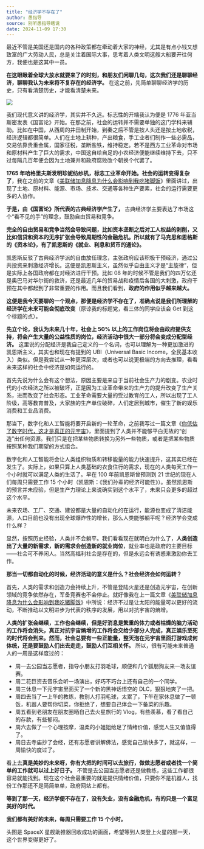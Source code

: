 ```yaml
---
title: "经济学不存在了"
author: 愚指导
source: 别听愚指导瞎说
date: 2024-11-09 17:30
---
```


最近不管是美国还是国内的各种政策都在牵动着大家的神经，尤其是有点小钱又想致富的广大劳动人民，总是关注着国际大事，思考着人类文明这艘大船要开往何方，我便也是这其中一员。

**在这眼瞅着全球大放水就要来了的时刻，和朋友们闲聊几句，这次我们还是聊聊经济，聊聊我认为未来将不复存在的经济学。** 在这之前，先简单聊聊经济学的历史，只有看清楚历史，才能看清楚未来。

![](085a83a1e2d920356e1c4d0681b98e41.png)

我们现代意义讲的经济学，其实并不久远。标志性的开端我认为便是 1776 年亚当斯密发表《国富论》开始。在那之前，社会的运转并不需要单独的这门学科来辅助。比如在中国，从西周的井田制开始，到秦之后不管是按人头还是按土地收税，经济逻辑都很简单。人们在土地上耕种，产出粮食，手工业者们制作一些必需品，交易依靠贵重金属，国家征税，垄断盐铁，维持稳定。若不是西方工业革命对市场和原材料产生了巨大的需求，中国这自给自足的小农经济便能继续维持下去，只不过每隔几百年便会因为土地兼并和政府腐败改个朝换个代罢了。

**1765 年哈格里夫斯发明珍妮纺纱机，标志工业革命开始。社会的运转变得复杂了**，我在之前的文章《[美联储加息降息为什么会影响到我吃猪脚饭](/2024/美联储加息降息为什么会影响到我吃猪脚饭)》里面讲过，出现了土地、原材料、能源、市场、技术、交通等各种生产要素，社会的运行需要更多的人协作。

**于是，由《国富论》所代表的古典经济学产生了，** 古典经济学主要表达了市场这个“看不见的手”的理念，鼓励自由贸易和竞争。

**完全的自由贸易和竞争当然会导致问题，比如资本垄断之后对工人权益的剥削，又比如信贷和资本的无序扩张会导致周期性的金融危机。所以就有了马克思和恩格斯的《资本论》，有了凯恩斯的《就业、利息和货币的通论》。**

凯恩斯反驳了古典经济学派的自由放任理念，主张政府应该积极干预经济，通过公共投资来刺激经济增长。这便是凯恩斯主义，虽然似乎自由主义才是“主旋律”，但是实际上各国政府都在对经济进行干预。比如 08 年的时候不管是我们的四万亿还是奥巴马对华尔街的救济，还是最近几年的贸易战和疫情后各国的大刺激，政府干预在其中都起到了非常重要的作用。而且我们看到，**政府的作用似乎越来越大。**

**这便是我今天要聊的一个观点，那便是经济学不存在了，准确点说是我们所理解的经济学在未来可能会彻底改变**（原谅我的标题党，看三体的同学应该会 Get 到这个标题的点）。

**先立个论，我认为未来几十年，社会上 50% 以上的工作岗位将会由政府提供支持，将会产生大量的公益性质的岗位，经济活动中很大一部分将会变成分配型经济。** 这里说的分配经济是我自己定义的一个名词，也可以理解为一种更加激进的凯恩斯主义，其实也和现在有提到的 UBI（Universal Basic Income，全民基本收入）类似。但是我尝试从一种更深层次，或者也可以说更极端的方向去推理，看看未来这样的社会中经济是如何运行的。

首先先说为什么会有这个想法，原因主要是来自于当前社会生产力的剧变。农业时代的小农经济之所以被破坏，正是因为工业革命带来的生产力的提升改变了生产关系，进而改变了社会形态。工业革命需要大量的受过教育的工人，所以出现了工人阶级，高等教育普及，大家族的生产单位破碎，人们定居到城市，催生了新的娱乐消费和工业品消费。

那当下，数字化和人工智能将要开启新的一轮革命，之前我写过一篇文章《[你低估了数字时代，这才是真正的元宇宙](/2022/你低估了数字时代，这才是真正的元宇宙)》，里面提到了人类并不能够平白无故的“创造”出任何资源。我们只是在把某些物质转换为另外一些物质，或者是把某些物质按照某种我们期望的方式组合。

数字化和人工智能将会让人类组织物质和转移能量的能力快速提升，这其实已经在发生了。实际上，如果只算上人类基础的衣食住行的需求，现在的人类每天工作一个小时就可以满足人类的生活了。早在 100 年前凯恩斯曾预测到 21 世纪的现在人们每周只需要工作 15 个小时（凯恩斯：《我们孙辈的经济可能性》）。虽然凯恩斯的预言并未应验，但是生产力理论上来说确实到这个水平了，未来只会更多的超过这个水平。

未来农场、工厂、交通、建设都是大量的自动化的在运行，能源也变成了清洁能源，人口目前也没有出现全球爆炸性的增长，那么人类能够躺平呢？经济学会变成什么样？

显然，按照历史经验，人类并不会躺平。我们看看现在就明白为什么了，**人类创造出了大量的新需求，新的需求会创造新的就业岗位**，就业率也是政府的主要目标——社会可不养闲人。当然高福利社会是存在的，但是永远会有诱惑来激励你去工作。

**那当一切都自动化的时候，经济活动的意义是什么？社会经济会如何运转？**

首先，人类的需求和创造力会持续上升，不管是登陆火星还是创造元宇宙，在创新领域的竞争依然存在，军备竞赛也不会停止。就好像我在上一篇文章《[美联储加息降息为什么会影响到我吃猪脚饭](/2024/美联储加息降息为什么会影响到我吃猪脚饭)》中所说：经济不过是让太阳的能量可以更好的流动，不断推动以文明进步为代表的秩序的发展，用以对抗宇宙的熵增。

**人类的扩张会继续，工作也会继续，但是好消息是繁重的体力或者枯燥的脑力活动的工作将会消失，真正对抗宇宙熵增的工作将会交给少部分人完成，真正娱乐至死的时代将会到来。然而，社会总要有一些正能量，整天泡在元宇宙里面打游戏成何体统，还是要鼓励人们出去走走，鼓励人们互相关怀。** 所以，很有可能未来普通人的一周是这样度过的：

- 周一去公园当志愿者，指导小朋友打羽毛球，顺便和几个狐朋狗友来一场友谊赛。
- 周二花巨资去音乐会听一场演出，好巧不巧台上还有自己的一个同学。
- 周三休息一下元宇宙里面买了一个新的黑神话悟空的 DLC，狠狠地爽了一把。
- 周四去当了一上午的教练，教别人打羽毛球，太累了，下午在家休息做了一顿饭，机器人要帮你切菜，你拒绝了，想要自己体会一下备菜的乐趣。
- 周五看到老朋友在朋友圈晒自己去火星旅行的 Vlog，有些羡慕，看了看自己的存款，有些郁闷。
- 周六去做了一个心理按摩，温柔的小姐姐给足了情绪价值，感觉人生又值值得了。
- 周日去寺庙抄了会经，还有志愿者讲解佛法，感觉自己愉快多了，就这样，一周愉快的度过了。

看上去**真是美妙的未来呀，你有大把的时间可以去旅行，做做志愿者或者找一个简单的工作就可以过上好日子。** 不管是去公园当志愿者还是做教练，这些工作都很容易就能找到。现在这个社会最重要的就是提供情绪价值，只要你不是机器人，找份工作那还不是简简单单，政府网站上都有。

**等到了那一天，经济学便不存在了，没有失业，没有金融危机，有的只是一个富足美好的时代。**

**我们都有美好的未来，每周只需要工作 15 个小时。**

头图是 SpaceX 星舰助推器回收成功的画面，希望等到人类登上火星的那一天，这个世界变得更好了。
